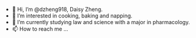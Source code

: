 - 👋 Hi, I’m @dzheng918, Daisy Zheng.
- 👀 I’m interested in cooking, baking and napping.
- 🌱 I’m currently studying law and science with a major in pharmacology. 
- 📫 How to reach me ...

<!---
dzheng918/dzheng918 is a ✨ special ✨ repository because its `README.md` (this file) appears on your GitHub profile.
You can click the Preview link to take a look at your changes.
--->
